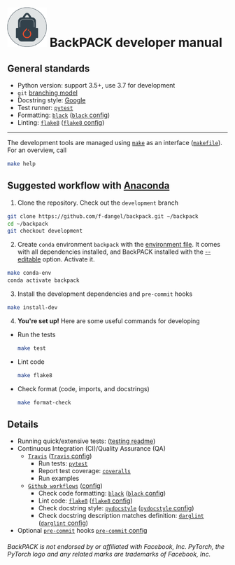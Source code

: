 # <img alt="BackPACK" src="./logo/backpack_logo_torch.svg" height="90"> BackPACK developer manual

## General standards 
- Python version: support 3.5+, use 3.7 for development
- `git` [branching model](https://nvie.com/posts/a-successful-git-branching-model/)
- Docstring style:  [Google](https://sphinxcontrib-napoleon.readthedocs.io/en/latest/example_google.html)
- Test runner: [`pytest`](https://docs.pytest.org/en/latest/)
- Formatting: [`black`](https://black.readthedocs.io) ([`black` config](black.toml))
- Linting: [`flake8`](http://flake8.pycqa.org/) ([`flake8` config](.flake8))

---

The development tools are managed using [`make`](https://www.gnu.org/software/make/) as an interface ([`makefile`](makefile)). For an overview, call
```bash
make help 
```
  
## Suggested workflow with [Anaconda](https://docs.anaconda.com/anaconda/install/)
1. Clone the repository. Check out the `development` branch
```bash
git clone https://github.com/f-dangel/backpack.git ~/backpack
cd ~/backpack
git checkout development
```
2. Create `conda` environment `backpack` with the [environment file](.conda_env.yml). It comes with all dependencies installed, and BackPACK installed with the [--editable](http://codumentary.blogspot.com/2014/11/python-tip-of-year-pip-install-editable.html) option. Activate it.
```bash
make conda-env
conda activate backpack
```
3. Install the development dependencies and `pre-commit` hooks
```bash
make install-dev
```
4. **You're set up!** Here are some useful commands for developing
  - Run the tests
    ```bash
    make test
    ```
  - Lint code
    ```bash
    make flake8
    ```
  - Check format (code, imports, and docstrings)
    ```bash
    make format-check
    ```

## Details

- Running quick/extensive tests: ([testing readme](test/readme.md))
- Continuous Integration (CI)/Quality Assurance (QA)
  - [`Travis`](https://travis-ci.org/f-dangel/backpack) ([`Travis` config](.travis.yaml))
    - Run tests: [`pytest`](https://docs.pytest.org/en/latest/)
    - Report test coverage: [`coveralls`](https://coveralls.io)
    - Run examples
  - [`Github workflows`](https://github.com/f-dangel/backpack/actions) ([config](.github/workflows))
    - Check code formatting: [`black`](https://black.readthedocs.io) ([`black` config](black.toml))
    - Lint code: [`flake8`](http://flake8.pycqa.org/) ([`flake8` config](.flake8))
    - Check docstring style: [`pydocstyle`](https://github.com/PyCQA/pydocstyle) ([`pydocstyle` config](.pydocstyle))
    - Check docstring description matches definition: [`darglint`](https://github.com/terrencepreilly/darglint) ([`darglint` config](.darglint))
- Optional [`pre-commit`](https://github.com/pre-commit/pre-commit) hooks [ `pre-commit` config ](.pre-commit-config.yaml)

###### _BackPACK is not endorsed by or affiliated with Facebook, Inc. PyTorch, the PyTorch logo and any related marks are trademarks of Facebook, Inc._
